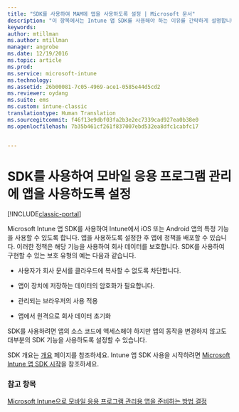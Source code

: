 ```yaml
---
title: "SDK를 사용하여 MAM에 앱을 사용하도록 설정 | Microsoft 문서"
description: "이 항목에서는 Intune 앱 SDK를 사용해야 하는 이유를 간략하게 설명합니다."
keywords: 
author: mtillman
ms.author: mtillman
manager: angrobe
ms.date: 12/19/2016
ms.topic: article
ms.prod: 
ms.service: microsoft-intune
ms.technology: 
ms.assetid: 26b00081-7c05-4969-ace1-0585e44d5cd2
ms.reviewer: oydang
ms.suite: ems
ms.custom: intune-classic
translationtype: Human Translation
ms.sourcegitcommit: f46f13e9dbf03fa2b3e2ec7339cad927ea0b38e0
ms.openlocfilehash: 7b35b461cf261f837007ebd532ea8dfc1cabfc17


---
```


# <a name="use-the-sdk-to-enable-apps-for-mobile-application-management"></a>SDK를 사용하여 모바일 응용 프로그램 관리에 앱을 사용하도록 설정

[!INCLUDE[classic-portal](../includes/classic-portal.md)]

Microsoft Intune 앱 SDK를 사용하여 Intune에서 iOS 또는 Android 앱의 특정 기능을 사용할 수 있도록 합니다. 앱을 사용하도록 설정한 후 앱에 정책을 배포할 수 있습니다. 이러한 정책은 해당 기능을 사용하여 회사 데이터를 보호합니다. SDK를 사용하여 구현할 수 있는 보호 유형의 예는 다음과 같습니다.

-   사용자가 회사 문서를 클라우드에 복사할 수 없도록 차단합니다.

-   앱이 장치에 저장하는 데이터의 암호화가 필요합니다.

-   관리되는 브라우저의 사용 적용

-   앱에서 원격으로 회사 데이터 초기화

SDK를 사용하려면 앱의 소스 코드에 액세스해야 하지만 앱의 동작을 변경하지 않고도 대부분의 SDK 기능을 사용하도록 설정할 수 있습니다.

SDK 개요는 [개요](/intune/develop/intune-app-sdk) 페이지를 참조하세요. Intune 앱 SDK 사용을 시작하려면 [Microsoft Intune 앱 SDK 시작](/intune/develop/intune-app-sdk-get-started)을 참조하세요.

### <a name="see-also"></a>참고 항목
[Microsoft Intune으로 모바일 응용 프로그램 관리용 앱을 준비하는 방법 결정](decide-how-to-prepare-apps-for-mobile-application-management-with-microsoft-intune.md)



<!--HONumber=Dec16_HO3-->



